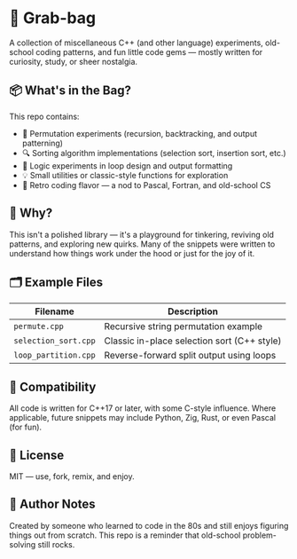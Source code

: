 # 🧰 Grab-bag

A collection of miscellaneous C++ (and other language) experiments, old-school coding patterns, and fun little code gems — mostly written for curiosity, study, or sheer nostalgia.

## 📦 What's in the Bag?

This repo contains:

- 🔁 Permutation experiments (recursion, backtracking, and output patterning)
- 🔍 Sorting algorithm implementations (selection sort, insertion sort, etc.)
- 🧠 Logic experiments in loop design and output formatting
- 💡 Small utilities or classic-style functions for exploration
- 🧓 Retro coding flavor — a nod to Pascal, Fortran, and old-school CS

## 🧪 Why?

This isn't a polished library — it's a playground for tinkering, reviving old patterns, and exploring new quirks. Many of the snippets were written to understand how things work under the hood or just for the joy of it.

## 🗂 Example Files

| Filename              | Description                                |
|-----------------------|--------------------------------------------|
| `permute.cpp`         | Recursive string permutation example        |
| `selection_sort.cpp`  | Classic in-place selection sort (C++ style)|
| `loop_partition.cpp`  | Reverse-forward split output using loops    |

## 🤖 Compatibility

All code is written for C++17 or later, with some C-style influence. Where applicable, future snippets may include Python, Zig, Rust, or even Pascal (for fun).

## 📜 License

MIT — use, fork, remix, and enjoy.

## 🧠 Author Notes

Created by someone who learned to code in the 80s and still enjoys figuring things out from scratch. This repo is a reminder that old-school problem-solving still rocks.


